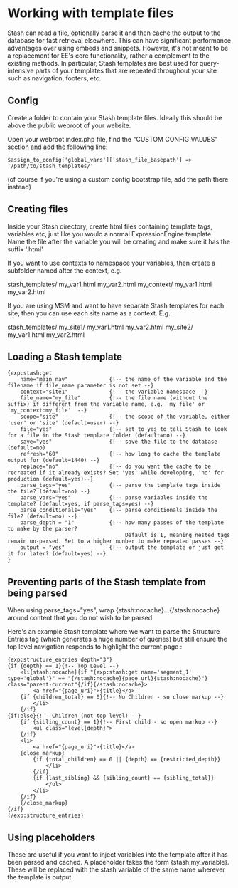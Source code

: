 # Working with template files

Stash can read a file, optionally parse it and then cache the output to the database for fast retrieval elsewhere. This can have significant performance advantages over using embeds and snippets. However, it's not meant to be a replacement for EE's core functionality, rather a complement to the existing methods. In particular, Stash templates are best used for query-intensive parts of your templates that are repeated throughout your site such as navigation, footers, etc.

## Config
Create a folder to contain your Stash template files. Ideally this should be above the public webroot of your website.

Open your webroot index.php file, find the "CUSTOM CONFIG VALUES" section and add the following line:

	$assign_to_config['global_vars']['stash_file_basepath'] => '/path/to/stash_templates/'

(of course if you're using a custom config bootstrap file, add the path there instead)
 
## Creating files
Inside your Stash directory, create html files containing template tags, variables etc, just like you would a normal ExpressionEngine template. Name the file after the variable you will be creating and make sure it has the suffix '.html' 

If you want to use contexts to namespace your variables, then create a subfolder named after the context, e.g.

stash_templates/
  my_var1.html
  my_var2.html
  my_context/
     my_var1.html
     my_var2.html

If you are using MSM and want to have separate Stash templates for each site, then you can use each site name as a context. E.g.:

stash_templates/
  my_site1/
     my_var1.html
     my_var2.html
  my_site2/
     my_var1.html
     my_var2.html


## Loading a Stash template

	{exp:stash:get 
		name="main_nav" 			{!-- the name of the variable and the filename if file_name parameter is not set --}
		context="site1" 			{!-- the variable namespace --}
		file_name="my_file" 		{!-- the file name (without the suffix) if different from the variable name, e.g. 'my_file' or 'my_context:my_file'  --}
		scope="site" 				{!-- the scope of the variable, either 'user' or 'site' (default=user) --}
		file="yes" 					{!-- set to yes to tell Stash to look for a file in the Stash template folder (default=no) --}
		save="yes" 					{!-- save the file to the database (default=no)
		refresh="60" 				{!-- how long to cache the template output for (default=1440) --}
		replace="no" 				{!-- do you want the cache to be recreated if it already exists? Set 'yes' while developing, 'no' for production (default=yes)--}
		parse_tags="yes"  			{!-- parse the template tags inside the file? (default=no) --}
		parse_vars="yes"  			{!-- parse variables inside the template? (default=yes, if parse_tags=yes) --}
		parse_conditionals="yes" 	{!-- parse conditionals inside the file? (default=no) --}
		parse_depth = "1" 			{!-- how many passes of the template to make by the parser? 
										 Default is 1, meaning nested tags remain un-parsed. Set to a higher nunber to make repeated passes --}
		output = "yes"				{!-- output the template or just get it for later? (default=yes) --}
	}
	
## Preventing parts of the Stash template from being parsed

When using parse_tags="yes", wrap {stash:nocache}...{/stash:nocache} around content that you do not wish to be parsed.

Here's an example Stash template where we want to parse the Structure Entries tag (which generates a huge number of queries) but still ensure the top level navigation responds to highlight the current page :
	
	{exp:structure_entries depth="3"}
	{if {depth} == 1}{!-- Top Level --}
		<li{stash:nocache}{if "{exp:stash:get name='segment_1' type='global'}" == "{/stash:nocache}{page_url}{stash:nocache}"} class="parent-current"{/if}{/stash:nocache}>
	        <a href="{page_uri}">{title}</a>
		{if {children_total} == 0}{!-- No Children - so close markup --}
			</li>
		{/if}
	{if:else}{!-- Children (not top level) --}
		{if {sibling_count} == 1}{!-- First child - so open markup --}
			<ul class="level{depth}">
		{/if}
	  	<li>
			<a href="{page_uri}">{title}</a>
		{close_markup}
	    	{if {total_children} == 0 || {depth} == {restricted_depth}}
				</li>
	    	{/if}
	    	{if {last_sibling} && {sibling_count} == {sibling_total}}
				</ul>
			</li>
	    {/if}
		{/close_markup}
	{/if}
	{/exp:structure_entries}


## Using placeholders

These are useful if you want to inject variables into the template after it has been parsed and cached. A placeholder takes the form {stash:my_variable}. These will be replaced with the stash variable of the same name wherever the template is output.




